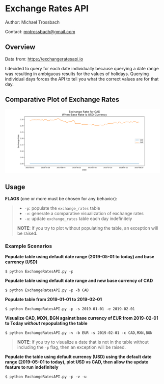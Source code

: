 # Exchange Rates API
Author: Michael Trossbach

Contact: mptrossbach@gmail.com

## Overview

Data from: https://exchangeratesapi.io

I decided to query for each date individually because querying a date range was resulting in ambiguous
results for the values of holidays. Querying individual days forces the API to tell you what the correct
values are for that day.

## Comparative Plot of Exchange Rates

![alt text](https://raw.githubusercontent.com/michotross257/exchange-rates-api/master/images/ExchangeRateComparisonPlot.png)

## Usage
**FLAGS** (one or more must be chosen for any behavior):

> - `-p`: populate the `exchange_rates` table
> - `-v`: generate a comparative visualization of exchange rates
> - `-u`: update `exchange_rates` table each day indefinitely
>
> **NOTE**: If you try to plot without populating the table, an exception will be raised.

### Example Scenarios

**Populate table using default date range (2019-05-01 to today) and base currency (USD)**
```
$ python ExchangeRatesAPI.py -p
```
**Populate table using default date range and new base currency of CAD**
```
$ python ExchangeRatesAPI.py -p -b CAD
```
**Populate table from 2019-01-01 to 2019-02-01**
```
$ python ExchangeRatesAPI.py -p -s 2019-01-01 -e 2019-02-01
```
**Visualize CAD, MXN, BGN against base currency of EUR from 2019-02-01 to Today *without* repopulating the table**
```
$ python ExchangeRatesAPI.py -v -b EUR -s 2019-02-01 -c CAD,MXN,BGN
```
> **NOTE**: If you try to visualize a date that is not in the table without including the `-p` flag, then an exception will be raised.

**Populate the table using default currency (USD) using the default date range (2019-05-01 to today), plot USD vs CAD, then allow the update feature to run indefinitely**
```
$ python ExchangeRatesAPI.py -p -v -u
```
